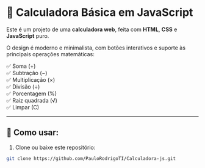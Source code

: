 # 📱 Calculadora Básica em JavaScript

Este é um projeto de uma **calculadora web**, feita com **HTML**, **CSS** e **JavaScript** puro.

O design é moderno e minimalista, com botões interativos e suporte às principais operações matemáticas:

✅ Soma (+)  
✅ Subtração (−)  
✅ Multiplicação (×)  
✅ Divisão (÷)  
✅ Porcentagem (%)  
✅ Raiz quadrada (√)  
✅ Limpar (C)  

---

## 🚀 Como usar:

1. Clone ou baixe este repositório:

```bash
git clone https://github.com/PauloRodrigoTI/Calculadora-js.git
